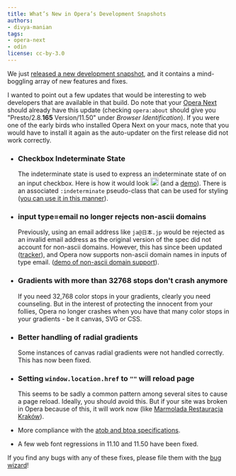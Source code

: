 ```yaml
---
title: What’s New in Opera’s Development Snapshots
authors:
- divya-manian
tags:
- opera-next
- odin
license: cc-by-3.0
---
```


<p>We just <a href="http://my.opera.com/desktopteam/blog/2011/06/14/happy-tuesday">released a new development snapshot</a>, and it contains a mind-boggling array of new features and fixes. </p>
<p>I wanted to point out a few updates that would be interesting to web developers that are available in that build. Do note that your <a href="http://www.opera.com/browser/next/">Opera Next</a> should already have this update (checking <code>opera:about</code> should give you &quot;Presto/2.8.<b>165</b> Version/11.50&quot; under <i>Browser Identification</i>). If you were one of the early birds who installed Opera Next on your macs, note that you would have to install it again as the auto-updater on the first release did not work correctly. </p>
<ul>
<li>
  <h3>Checkbox Indeterminate State</h3>
  <p>The indeterminate state is used to express an indeterminate state of on an input checkbox. Here is how it would look <img height="18" src="http://gyazo.com/85c80c8807c883861cc4af5384764ccb.png" /> (and a <a href="http://jsfiddle.net/nimbu/KbR7c/">demo</a>). There is an associated <code>:indeterminate</code> pseudo-class that can be used for styling (<a href="http://jsfiddle.net/nimbu/KbR7c/">you can use it in this manner</a>).</p>
</li>
<li>
  <h3>input type=email no longer rejects non-ascii domains</h3>
  <p>Previously, using an email address like <code>ja@日本.jp</code> would be rejected as an invalid email address as the original version of the spec did not account for non-ascii domains. However, this has since been updated (<a href="http://html5.org/r/5934">tracker</a>), and Opera now supports non-ascii domain names in inputs of type email. (<a href="http://jsfiddle.net/nimbu/hqrzK/">demo of non-ascii domain support</a>).</p>
</li>
<li><h3>Gradients with more than 32768 stops don&#39;t crash anymore</h3>
<p>If you need 32,768 color stops in your gradients, clearly you need counseling. But in the interest of protecting the innocent from your follies, Opera no longer crashes when you have that many color stops in your gradients - be it canvas, SVG or CSS. </p>
</li>
<li>
  <h3>Better handling of radial gradients</h3>
  <p>Some instances of canvas radial gradients were not handled correctly. This has now been fixed.</p>
</li>
<li><h3>Setting <code>window.location.href</code> to <code>&quot;&quot;</code> will reload page</h3>
  <p>This seems to be sadly a common pattern among several sites to cause a page reload. Ideally, you should avoid this. But if your site was broken in Opera because of this, it will work now (like <a href="http://www.marmoladarestauracja.pl/">Marmolada Restauracja Kraków</a>). </p>
</li>
<li>
  <p>More compliance with the <a href="http://aryeh.name/spec/base64.html">atob and btoa specifications</a>.</p>
</li>
<li>
  <p>A few web font regressions in 11.10 and 11.50 have been fixed. </p>
</li>
</ul>
<p>If you find any bugs with any of these fixes, please file them with the <a href="https://bugs.opera.com/wizard/">bug wizard</a>!</p>
